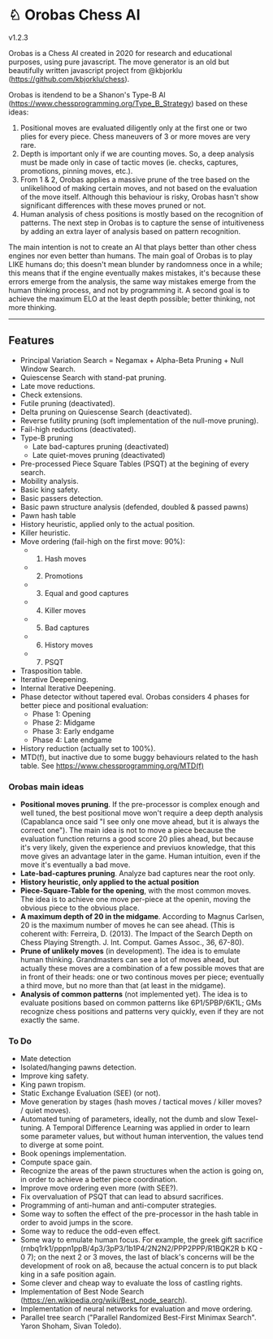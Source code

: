 # ♘ Orobas Chess AI
v1.2.3

Orobas is a Chess AI created in 2020 for research and educational purposes, using pure javascript. The move generator is an old but beautifully written javascript project from @kbjorklu (https://github.com/kbjorklu/chess).

Orobas is itendend to be a Shanon's Type-B AI (https://www.chessprogramming.org/Type_B_Strategy) based on these ideas:

1. Positional moves are evaluated diligently only at the first one or two plies for every piece. Chess maneuvers of 3 or more moves are very rare.
2. Depth is important only if we are counting moves. So, a deep analysis must be made only in case of tactic moves (ie. checks, captures, promotions, pinning moves, etc.).
3. From 1 & 2, Orobas applies a massive prune of the tree based on the unlikelihood of making certain moves, and not based on the evaluation of the move itself. Although this behaviour is risky, Orobas hasn't show significant differences with these moves pruned or not.
4. Human analysis of chess positions is mostly based on the recognition of patterns. The next step in Orobas is to capture the sense of intuitiveness by adding an extra layer of analysis based on pattern recognition.

The main intention is not to create an AI that plays better than other chess engines nor even better than humans. The main goal of Orobas is to play LIKE humans do; this doesn't mean blunder by randomness once in a while; this means that if the engine eventually makes mistakes, it's because these errors emerge from the analysis, the same way mistakes emerge from the human thinking process, and not by programming it. A second goal is to achieve the maximum ELO at the least depth possible; better thinking, not more thinking.

--------------
## Features
* Principal Variation Search = Negamax + Alpha-Beta Pruning + Null Window Search.
* Quiescense Search with stand-pat pruning.
* Late move reductions.
* Check extensions.
* Futile pruning (deactivated).
* Delta pruning on Quiescense Search (deactivated).
* Reverse futility pruning (soft implementation of the null-move pruning).
* Fail-high reductions (deactivated).
* Type-B pruning
  * Late bad-captures pruning (deactivated)
  * Late quiet-moves pruning (deactivated)
* Pre-processed Piece Square Tables (PSQT) at the begining of every search.
* Mobility analysis.
* Basic king safety.
* Basic passers detection.
* Basic pawn structure analysis (defended, doubled & passed pawns)
* Pawn hash table
* History heuristic, applied only to the actual position.
* Killer heuristic.
* Move ordering (fail-high on the first move: 90%):
  * 1) Hash moves
  * 2) Promotions
  * 3) Equal and good captures
  * 4) Killer moves
  * 5) Bad captures
  * 6) History moves
  * 7) PSQT
* Trasposition table.
* Iterative Deepening.
* Internal Iterative Deepening.
* Phase detector without tapered eval. Orobas considers 4 phases for better piece and positional evaluation:
  * Phase 1: Opening
  * Phase 2: Midgame
  * Phase 3: Early endgame
  * Phase 4: Late endgame
* History reduction (actually set to 100%).
* MTD(f), but inactive due to some buggy behaviours related to the hash table. See https://www.chessprogramming.org/MTD(f)

### Orobas main ideas
* **Positional moves pruning**. If the pre-processor is complex enough and well tuned, the best positional move won't require a deep depth analysis (Capablanca once said "I see only one move ahead, but it is always the correct one"). The main idea is not to move a piece because the evaluation function returns a good score 20 plies ahead, but because it's very likely, given the experience and previuos knowledge, that this move gives an advantage later in the game. Human intuition, even if the move it's eventually a bad move.
* **Late-bad-captures pruning**. Analyze bad captures near the root only.
* **History heuristic, only applied to the actual position**
* **Piece-Square-Table for the opening**, with the most common moves. The idea is to achieve one move per-piece at the openin, moving the obvious piece to the obvious place.
* **A maximum depth of 20 in the midgame**. According to Magnus Carlsen, 20 is the maximum number of moves he can see ahead. (This is coherent with: Ferreira, D. (2013). The Impact of the Search Depth on Chess Playing Strength. J. Int. Comput. Games Assoc., 36, 67-80).
* **Prune of unlikely moves** (in development). The idea is to emulate human thinking. Grandmasters can see a lot of moves ahead, but actually these moves are a combination of a few possible moves that are in front of their heads: one or two continous moves per piece; eventually a third move, but no more than that (at least in the midgame).
* **Analysis of common patterns** (not implemented yet). The idea is to evaluate positions based on common patterns like 6P1/5PBP/6K1L; GMs recognize chess positions and patterns very quickly, even if they are not exactly the same.

### To Do
* Mate detection
* Isolated/hanging pawns detection.
* Improve king safety.
* King pawn tropism.
* Static Exchange Evaluation (SEE) (or not).
* Move generation by stages (hash moves / tactical moves / killer moves? / quiet moves).
* Automated tuning of parameters, ideally, not the dumb and slow Texel-tuning. A Temporal Difference Learning was applied in order to learn some parameter values, but without human intervention, the values tend to diverge at some point.
* Book openings implementation.
* Compute space gain.
* Recognize the areas of the pawn structures when the action is going on, in order to achieve a better piece coordination.
* Improve move ordering even more (with SEE?).
* Fix overvaluation of PSQT that can lead to absurd sacrifices.
* Programming of anti-human and anti-computer strategies.
* Some way to soften the effect of the pre-processor in the hash table in order to avoid jumps in the score.
* Some way to reduce the odd-even effect.
* Some way to emulate human focus. For example, the greek gift sacrifice (rnbq1rk1/pppn1ppB/4p3/3pP3/1b1P4/2N2N2/PPP2PPP/R1BQK2R b KQ - 0 7); on the next 2 or 3 moves, the last of black's concerns will be the development of rook on a8, because the actual concern is to put black king in a safe position again.
* Some clever and cheap way to evaluate the loss of castling rights.
* Implementation of Best Node Search (https://en.wikipedia.org/wiki/Best_node_search).
* Implementation of neural networks for evaluation and move ordering.
* Parallel tree search ("Parallel Randomized Best-First Minimax Search". Yaron Shoham, Sivan Toledo).
